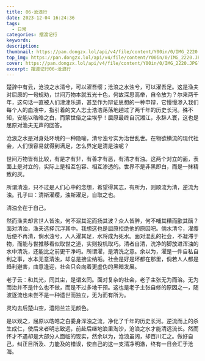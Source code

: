 ```yaml
---
title: 06-沧浪行
date: 2023-12-04 16:24:36
tags:
  - 日常
categories: 摆渡记行
keywords:
description:
thumbnail: https://pan.dongzx.lol/api/v4/file/content/Y00in/0/IMG_2220.JPG?sign=1h5RU1BXXUQLVS5-f04hQ3A4KEVh0dLbkNF1sKGpaoU%3D%3A0
top_img: https://pan.dongzx.lol/api/v4/file/content/Y00in/0/IMG_2220.JPG?sign=1h5RU1BXXUQLVS5-f04hQ3A4KEVh0dLbkNF1sKGpaoU%3D%3A0
cover: https://pan.dongzx.lol/api/v4/file/content/Y00in/0/IMG_2220.JPG?sign=1h5RU1BXXUQLVS5-f04hQ3A4KEVh0dLbkNF1sKGpaoU%3D%3A0
excerpt: 摆渡记行06-沧浪行
---
```


楚辞中有云，沧浪之水清兮，可以濯吾缨；沧浪之水浊兮，可以濯吾足。这是渔夫对屈原的一句规劝，世间万物本就五光十色，何故深思高举，自令放为？尔来两千年，这句话一直被人们津津乐道，甚至作为辩证思想的一种申辩，它慢慢渗入我们每个人的血液中，指引着的文人志士浩浩荡荡地趟过了两千年的历史长河。殊不知，安能以皓皓之白，而蒙世俗之尘埃乎！屈原最终自沉湘江，永辞人寰，这也是屈原对渔夫无声的回答。

沧浪之水是对身处环境的一种隐喻，清兮浊兮实为治世乱世。在物欲横流的现代社会，人们很容易就得到满足，怎么界定是清是浊呢？

世间万物皆有比较，有是才有非，有善才有恶，有清才有浊。这两个对立的面，表面上是对立的，实际上是相互包容、相互渗透的。世界不是非黑即白，而是一抹精致的灰。

所谓清浊，只不过是人们心中的念想，希望得其志，有所为，则顺流为清，逆流为浊。孔子曰：清斯濯缨，浊斯濯足，自取之也。

清浊全在于自己。

然而渔夫却言世人皆浊，何不淈其泥而扬其波？众人皆醉，何不哺其糟而歠其醨？面对清浊，渔夫选择沉浮其中。我想这也是屈原拒绝他的原因吧。倘水清兮，濯缨后便不再清，倘水浊兮，人人濯其足，水将成为死水。面对混乱的社会，不凝滞于物，而能与世推移看似取世之道，实则投机取巧。清者自清，洗净的脚放进浑浊的水中清洗，还能比之前更干净吗。所谓濯，是清洗之意。余以为，濯是一件自私自利之事，水本无意清浊，却总是接尘纳垢。社会是好是坏都在那里，倘若人人都是趋利避害，曲意逢迎，社会只会向着更虚伪的黑暗发展。

老子云：和其光，同其尘，是谓玄同。面对复杂的社会，老子主张无为而治。无为而治并不是什么也不做，而是不过多地干预。这也是老子主张自修的原因之一，随波逐流也未尝不是一种遗世而独立，无为而有所为。

灵均去后楚山空，澧阳兰芷无颜色。

是以观之，屈原以皓皓之白委身浑浊之流，净化了千年的历史长河。逆流而上的杀生成仁，使后来者明志致远，前赴后继地浪里淘沙，沧浪之水才能清远流长。然而怀才不遇却是大部分人面临的现实，然余以为，沧浪虽阔，却百川汇之。做好自己，纠正目所及、力能及的错误，使自己的这一支清净明澈，终有一日会汇于沧海。
